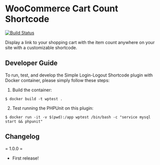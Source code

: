 WooCommerce Cart Count Shortcode
================================

[![Build Status](https://travis-ci.org/prontotools/woocommerce-cart-count-shortcode.svg?branch=develop)](https://travis-ci.org/prontotools/woocommerce-cart-count-shortcode)

Display a link to your shopping cart with the item count anywhere on your site with a customizable shortcode.

Developer Guide
---------------

To run, test, and develop the Simple Login-Logout Shortcode plugin with Docker container, please simply follow these steps:

1. Build the container:

  `$ docker build -t wptest .`
 
2. Test running the PHPUnit on this plugin:

  `$ docker run -it -v $(pwd):/app wptest /bin/bash -c "service mysql start && phpunit"`

Changelog
----------

= 1.0.0 =
- First release!
